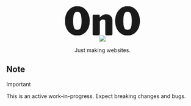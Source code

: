 <div align="center">
  <svg width="195.601" height="76.102" viewBox="0 0 195.601 76.102" xmlns="http://www.w3.org/2000/svg"><g id="svgGroup" stroke-linecap="round" fill-rule="evenodd" font-size="9pt" stroke="currentColor" stroke-width="0.25mm" fill="currentColor" style="stroke:currentColor;stroke-width:0.25mm;fill:currentColor"><path d="M 72.6 73.001 L 72.6 24.401 Q 72.6 22.301 74.3 22.301 L 88.5 22.301 Q 89.856 22.301 90.131 23.446 A 2.817 2.817 0 0 1 90.2 24.101 L 90.2 28.901 Q 90.2 29.501 90.5 29.651 A 0.336 0.336 0 0 0 90.642 29.685 Q 90.928 29.694 91.4 29.301 Q 93.7 26.901 96.3 25.101 Q 98.9 23.301 101.75 22.301 A 18.077 18.077 0 0 1 107.576 21.302 A 20.363 20.363 0 0 1 107.8 21.301 A 18.837 18.837 0 0 1 112.928 21.964 A 14.262 14.262 0 0 1 119.25 25.651 A 14.528 14.528 0 0 1 123.256 33.428 A 20.832 20.832 0 0 1 123.6 37.301 L 123.6 72.601 Q 123.6 75.301 120.8 75.301 L 107.9 75.301 Q 106.7 75.301 106.25 74.801 A 1.364 1.364 0 0 1 106.004 74.386 Q 105.846 73.988 105.81 73.372 A 6.526 6.526 0 0 1 105.8 73.001 L 105.8 39.801 A 7.593 7.593 0 0 0 105.614 38.066 Q 105.246 36.497 104.15 35.501 A 5.409 5.409 0 0 0 102.016 34.33 Q 100.907 34.001 99.5 34.001 A 9.521 9.521 0 0 0 97.042 34.311 A 8.583 8.583 0 0 0 96.15 34.601 A 9.18 9.18 0 0 0 94.022 35.782 A 11.217 11.217 0 0 0 93.2 36.451 A 17.24 17.24 0 0 0 91.822 37.839 Q 91.111 38.636 90.4 39.601 L 90.4 72.701 A 3.2 3.2 0 0 1 90.227 73.8 Q 89.715 75.204 87.687 75.294 A 6.431 6.431 0 0 1 87.4 75.301 L 75 75.301 A 4.95 4.95 0 0 1 74.963 75.301 Q 72.6 75.283 72.6 73.001 Z M 42.241 1.71 A 29.726 29.726 0 0 0 32.1 0.001 A 33.97 33.97 0 0 0 30.368 0.044 A 28.895 28.895 0 0 0 19.25 2.801 Q 13.4 5.601 9.05 10.751 A 33.952 33.952 0 0 0 6.411 14.33 A 38.461 38.461 0 0 0 2.35 22.901 A 43.226 43.226 0 0 0 0.744 29.313 A 53.382 53.382 0 0 0 0 38.401 A 54.382 54.382 0 0 0 0.67 47.117 A 40.346 40.346 0 0 0 4.05 58.151 A 37.687 37.687 0 0 0 4.838 59.703 A 31.258 31.258 0 0 0 15.4 71.351 A 28.636 28.636 0 0 0 21.678 74.426 A 31.668 31.668 0 0 0 32.1 76.101 Q 41.4 76.101 48.6 71.351 A 30.527 30.527 0 0 0 53.939 66.881 A 34.299 34.299 0 0 0 59.9 58.151 Q 64 49.701 64 38.401 A 55.126 55.126 0 0 0 63.717 32.734 A 44.254 44.254 0 0 0 61.6 22.901 A 44.212 44.212 0 0 0 60.374 19.721 A 37.07 37.07 0 0 0 54.95 10.751 Q 50.7 5.601 44.85 2.801 A 27.992 27.992 0 0 0 42.241 1.71 Z M 173.841 1.71 A 29.726 29.726 0 0 0 163.7 0.001 A 33.97 33.97 0 0 0 161.968 0.044 A 28.895 28.895 0 0 0 150.85 2.801 Q 145 5.601 140.65 10.751 A 33.952 33.952 0 0 0 138.011 14.33 A 38.461 38.461 0 0 0 133.95 22.901 A 43.226 43.226 0 0 0 132.344 29.313 A 53.382 53.382 0 0 0 131.6 38.401 A 54.382 54.382 0 0 0 132.27 47.117 A 40.346 40.346 0 0 0 135.65 58.151 A 37.687 37.687 0 0 0 136.438 59.703 A 31.258 31.258 0 0 0 147 71.351 A 28.636 28.636 0 0 0 153.278 74.426 A 31.668 31.668 0 0 0 163.7 76.101 Q 173 76.101 180.2 71.351 A 30.527 30.527 0 0 0 185.539 66.881 A 34.299 34.299 0 0 0 191.5 58.151 Q 195.6 49.701 195.6 38.401 A 55.126 55.126 0 0 0 195.317 32.734 A 44.254 44.254 0 0 0 193.2 22.901 A 44.212 44.212 0 0 0 191.974 19.721 A 37.07 37.07 0 0 0 186.55 10.751 Q 182.3 5.601 176.45 2.801 A 27.992 27.992 0 0 0 173.841 1.71 Z M 32 62.101 Q 36 62.101 38.55 59.751 A 9.873 9.873 0 0 0 40.398 57.383 Q 41.587 55.311 42.3 52.251 A 37.345 37.345 0 0 0 42.933 48.695 Q 43.5 44.413 43.5 38.501 A 104.771 104.771 0 0 0 43.378 33.28 Q 43.114 28 42.278 24.321 A 30.935 30.935 0 0 0 42.25 24.201 A 25.551 25.551 0 0 0 41.355 21.149 Q 40.213 18.045 38.45 16.351 Q 35.9 13.901 32 13.901 A 10.675 10.675 0 0 0 28.936 14.321 A 8.447 8.447 0 0 0 25.45 16.351 Q 23.633 18.096 22.502 21.365 A 25.785 25.785 0 0 0 21.7 24.251 Q 20.894 27.912 20.63 33.086 A 106.355 106.355 0 0 0 20.5 38.501 A 99.801 99.801 0 0 0 20.618 43.491 Q 20.874 48.605 21.694 52.172 A 30.204 30.204 0 0 0 21.7 52.201 A 22.829 22.829 0 0 0 22.587 55.172 Q 23.713 58.135 25.5 59.751 A 9.034 9.034 0 0 0 30.813 62.043 A 12.007 12.007 0 0 0 32 62.101 Z M 163.6 62.101 Q 167.6 62.101 170.15 59.751 A 9.873 9.873 0 0 0 171.998 57.383 Q 173.187 55.311 173.9 52.251 A 37.345 37.345 0 0 0 174.533 48.695 Q 175.1 44.413 175.1 38.501 A 104.771 104.771 0 0 0 174.978 33.28 Q 174.714 28 173.878 24.321 A 30.935 30.935 0 0 0 173.85 24.201 A 25.551 25.551 0 0 0 172.955 21.149 Q 171.813 18.045 170.05 16.351 Q 167.5 13.901 163.6 13.901 A 10.675 10.675 0 0 0 160.536 14.321 A 8.447 8.447 0 0 0 157.05 16.351 Q 155.233 18.096 154.102 21.365 A 25.785 25.785 0 0 0 153.3 24.251 Q 152.494 27.912 152.23 33.086 A 106.355 106.355 0 0 0 152.1 38.501 A 99.801 99.801 0 0 0 152.218 43.491 Q 152.474 48.605 153.294 52.172 A 30.204 30.204 0 0 0 153.3 52.201 A 22.829 22.829 0 0 0 154.187 55.172 Q 155.313 58.135 157.1 59.751 A 9.034 9.034 0 0 0 162.413 62.043 A 12.007 12.007 0 0 0 163.6 62.101 Z" vector-effect="non-scaling-stroke"/></g></svg>
  <!-- Font: "Libre Franklin", Weight: 900 -->
  <br />
  <img src=https://skillicons.dev/icons?i=nextjs,pnpm,ts,wasm />
  <br />
  <p>Just making websites.</p>
</div>

## Note

> [!IMPORTANT]
> This is an active work-in-progress. Expect breaking changes and bugs.